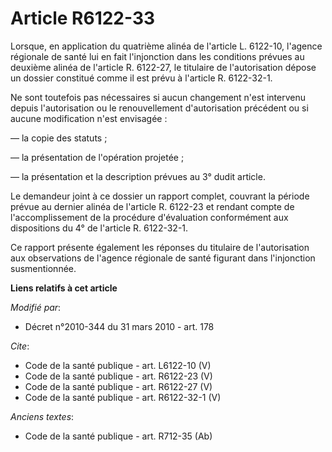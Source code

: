 # Article R6122-33

Lorsque, en application du quatrième alinéa de l'article L. 6122-10, l'agence régionale de santé lui en fait l'injonction
dans les conditions prévues au deuxième alinéa de l'article R. 6122-27, le titulaire de l'autorisation dépose un dossier
constitué comme il est prévu à l'article R. 6122-32-1. 

Ne sont toutefois pas nécessaires si aucun changement n'est intervenu depuis l'autorisation ou le renouvellement
d'autorisation précédent ou si aucune modification n'est envisagée : 

― la copie des statuts ; 

― la présentation de l'opération projetée ; 

― la présentation et la description prévues au 3° dudit article. 

Le demandeur joint à ce dossier un rapport complet, couvrant la période prévue au dernier alinéa de l'article R. 6122-23 et
rendant compte de l'accomplissement de la procédure d'évaluation conformément aux dispositions du 4° de l'article R.
6122-32-1. 

Ce rapport présente également les réponses du titulaire de l'autorisation aux observations de l'agence régionale de santé
figurant dans l'injonction susmentionnée.

**Liens relatifs à cet article**

_Modifié par_:

  - Décret n°2010-344 du 31 mars 2010 - art. 178

_Cite_:

  - Code de la santé publique - art. L6122-10 (V)
  - Code de la santé publique - art. R6122-23 (V)
  - Code de la santé publique - art. R6122-27 (V)
  - Code de la santé publique - art. R6122-32-1 (V)

_Anciens textes_:

  - Code de la santé publique - art. R712-35 (Ab)
